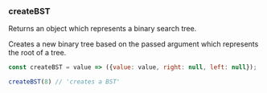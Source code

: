 ### createBST

Returns an object which represents a binary search tree.

Creates a new binary tree based on the passed argument which represents the root of a tree.

```js
const createBST = value => ({value: value, right: null, left: null});
```

```js
createBST(8) // 'creates a BST'
```
